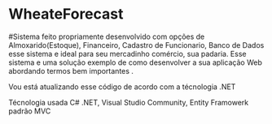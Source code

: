 # WheateForecast
#Sistema feito propriamente desenvolvido com opções de Almoxarido(Estoque), Financeiro, Cadastro de Funcionario, Banco de Dados 
esse sistema e ideal para seu mercadinho comércio, sua padaria. Esse sistema e uma solução exemplo de como desenvolver a sua aplicação 
Web abordando termos bem importantes .


Vou está atualizando esse código de acordo com a técnologia .NET 


Técnologia usada C# .NET, Visual Studio Community, Entity Framowerk padrão MVC
